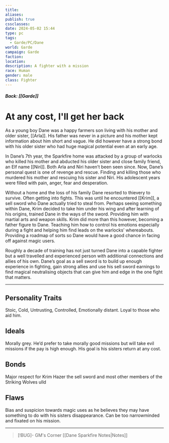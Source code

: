 ```yaml
---
title: 
aliases: 
publish: true
cssclasses: 
date: 2024-05-02 15:44
type: pc
tags:
  - Garde/PC/Dane
world: Garde
campaign: Garde
faction: 
location: 
description: A fighter with a mission
race: Human
gender: male
class: Fighter
---
```

##### Back: [[Garde]]
# At any cost, I'll get her back

As a young boy Dane was a happy farmers son living with his mother and older sister, [[Arla]]. His father was never in a picture and his mother kept information about him short and vague. He did however have a strong bond with his older sister who had huge magical potential even at an early age.

In Dane’s 7th year, the Sparkfire home was attacked by a group of warlocks who killed his mother and abducted his older sister and close family friend, an Elf name [[Niri]]. Both Arla and Niri haven’t been seen since. Now, Dane’s personal quest is one of revenge and rescue. Finding and killing those who murdered his mother and rescuing his sister and Niri. His adolescent years were filled with pain, anger, fear and desperation.

Without a home and the loss of his family Dane resorted to thievery to survive. Often getting into fights. This was until he encountered [[Krim]], a sell sword who Dane actually tried to steal from. Perhaps seeing something within Dane, Krim decided to take him under his wing and after learning of his origins, trained Dane in the ways of the sword. Providing him with martial arts and weapon skills. Krim did more than this however, becoming a father figure to Dane. Teaching him how to control his emotions especially during a fight and helping him find leads on the warlocks’ whereabouts. Providing a roadmap of sorts so Dane would have a good chance in facing off against magic users.

Roughly a decade of training has not just turned Dane into a capable fighter but a well travelled and experienced person with additional connections and allies of his own. Dane’s goal as a sell sword is to build up enough experience in fighting, gain strong allies and use his sell sword earnings to find magical neutralising objects that can give him and edge in the one fight that matters.

---
## Personality Traits
Stoic, Cold, Untrusting, Controlled, Emotionally distant. Loyal to those who aid him.

## Ideals
Morally grey. He’d prefer to take morally good missions but will take evil missions if the pay is high enough. His goal is his sisters return at any cost.

## Bonds
Major respect for Krim Hazer the sell sword and most other members of the Striking Wolves ulld

## Flaws
Bias and suspicion towards magic uses as he believes they may have something to do with his sisters disappearance. Can be too narrowminded and fixated on his mission.

---

> [!BUG]- GM's Corner
> [[Dane Sparkfire Notes|Notes]]